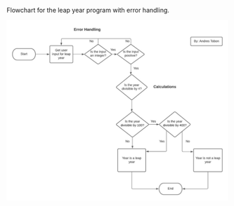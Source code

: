 Flowchart for the leap year program with error handling.

![Flowchart](https://github.com/andrest50/CS362-HW3/blob/main/cs362_hw3_flowchart.jpeg)
